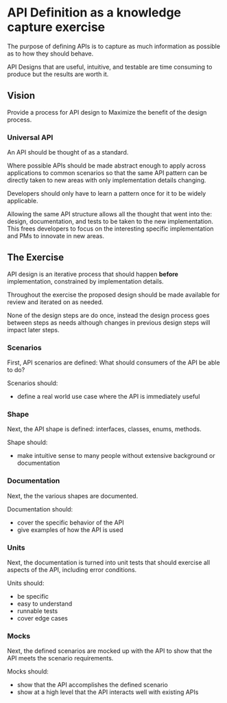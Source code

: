 # API Definition as a knowledge capture exercise

The purpose of defining APIs is to capture as much information as possible as to how they should behave.

API Designs that are useful, intuitive, and testable are time consuming to produce but the results are worth it.

## Vision

Provide a process for API design to Maximize the benefit of the design process.

### Universal API

An API should be thought of as a standard.

Where possible APIs should be made abstract enough to apply across applications to common scenarios so that the same API pattern can be directly taken to new areas with only implementation details changing.

Developers should only have to learn a pattern once for it to be widely applicable.

Allowing the same API structure allows all the thought that went into the: design, documentation, and tests to be taken to the new implementation. This frees developers to focus on the interesting specific implementation and PMs to innovate in new areas. 

## The Exercise

API design is an iterative process that should happen **before** implementation, constrained by implementation details.

Throughout the exercise the proposed design should be made available for review and iterated on as needed.

None of the design steps are do once, instead the design process goes between steps as needs although changes in previous design steps will impact later steps.

### Scenarios

First, API scenarios are defined: What should consumers of the API be able to do?

Scenarios should:

* define a real world use case where the API is immediately useful

### Shape

Next, the API shape is defined: interfaces, classes, enums, methods.

Shape should:

* make intuitive sense to many people without extensive background or documentation

### Documentation

Next, the the various shapes are documented.

Documentation should:

* cover the specific behavior of the API
* give examples of how the API is used

### Units

Next, the documentation is turned into unit tests that should exercise all aspects of the API, including error conditions.

Units should:

* be specific
* easy to understand
* runnable tests
* cover edge cases

### Mocks

Next, the defined scenarios are mocked up with the API to show that the API meets the scenario requirements.

Mocks should:

* show that the API accomplishes the defined scenario
* show at a high level that the API interacts well with existing APIs
